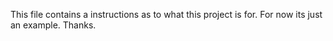 This file contains a instructions as to what this project is for.
For now its just an example. 
Thanks.

